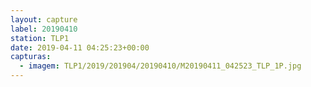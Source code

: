 ```yaml
---
layout: capture
label: 20190410
station: TLP1
date: 2019-04-11 04:25:23+00:00
capturas:
  - imagem: TLP1/2019/201904/20190410/M20190411_042523_TLP_1P.jpg
---
```

